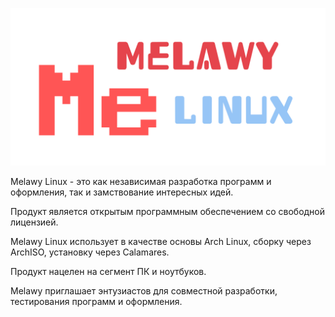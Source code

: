 ![Melawy Linux](/profile/Melawy_Linux_640x320.svg)

Melawy Linux - это как независимая разработка программ и оформления, так и замствование интересных идей. 

Продукт является открытым программным обеспечением со свободной лицензией. 

Melawy Linux использует в качестве основы Arch Linux, сборку через ArchISO, установку через Calamares. 

Продукт нацелен на сегмент ПК и ноутбуков. 

Melawy приглашает энтузиастов для совместной разработки, тестирования программ и оформления. 
